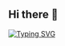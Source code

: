 ## Hi there 👋
[![Typing SVG](https://readme-typing-svg.demolab.com/?lines=Hi+Nice+to+meet+you+I'm+YuKai+Han+我是韩玉凯+很高兴认识你)](https://git.io/typing-svg)
